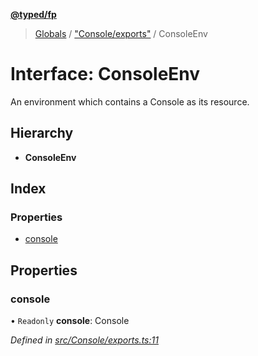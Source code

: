 **[@typed/fp](../README.md)**

> [Globals](../globals.md) / ["Console/exports"](../modules/_console_exports_.md) / ConsoleEnv

# Interface: ConsoleEnv

An environment which contains a Console as its resource.

## Hierarchy

* **ConsoleEnv**

## Index

### Properties

* [console](_console_exports_.consoleenv.md#console)

## Properties

### console

• `Readonly` **console**: Console

*Defined in [src/Console/exports.ts:11](https://github.com/TylorS/typed-fp/blob/8639976/src/Console/exports.ts#L11)*
